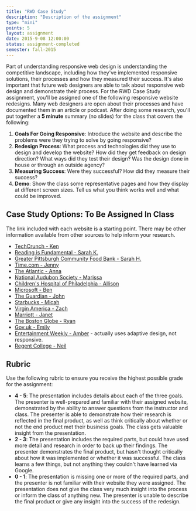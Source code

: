 ```yaml
---
title: "RWD Case Study"
description: "Description of the assignment"
type: "mini"
points: 5
layout: assignment
date: 2015-9-08 12:00:00
status: assignment-completed
semester: fall-2015
---
```


Part of understanding responsive web design is understanding the competitive landscape, including how they've implemented responsive solutions, their processes and how they measured their success. It's also important that future web designers are able to talk about responsive web design and demonstrate their process. For the RWD Case Study assignment, you'll be assigned one of the following responsive website redesigns.  Many web designers are open about their processes and have documented them in an article or podcast.  After doing some research, you'll put together a **5 minute** summary (no slides) for the class that covers the following:

1.  **Goals For Going Responsive**:  Introduce the website and describe the problems were they trying to solve by going responsive?  
2.  **Redesign Process**: What process and technologies did they use to design and develop the website?  How did they get feedback on design direction?  What ways did they test their design?  Was the design done in house or through an outside agency?
3.  **Measuring Success**:  Were they successful?  How did they measure their success?  
4.  **Demo**:  Show the class some representative pages and how they display at different screen sizes.  Tell us what you think works well and what could be improved.

## Case Study Options: To Be Assigned In Class

The link included with each website is a starting point.  There may be other information available from other sources to help inform your research.

* [TechCrunch - Ken](http://danielmall.com/articles/techcrunch-responsive-redesign/)
* [Reading is Fundamental - Sarah K.](http://danielmall.com/articles/rif-element-collages/)
* [Greater Pittsburgh Community Food Bank - Sarah H.](http://bradfrost.com/blog/post/greater-pittsburgh-community-food-bank-open-redesign/)
* [Time.com - Jenny](http://appendto.com/work/time-com-responsive-redesign/)
* [The Atlantic - Anna](http://responsivewebdesign.com/podcast/the-atlantic.html)
* [National Audubon Society - Marissa](http://muledesign.com/2015/02/birds)
* [Children's Hospital of Philadelphia - Allison](http://responsivewebdesign.com/podcast/chop.html)
* [Microsoft - Ben](http://paravelinc.com/work/microsoft/)
* [The Guardian - John](http://www.creativebloq.com/netmag/guardian-redesign-71412518)
* [Starbucks - Micah](http://responsivewebdesign.com/podcast/starbucks.html)
* [Virgin America - Zach](http://www.wired.com/2014/06/the-super-slick-ux-of-virgin-americas-new-booking-site/)
* [Marriott - Janet](http://responsivewebdesign.com/podcast/marriott.html)
* [The Boston Globe - Ryan](http://readwrite.com/2011/12/25/redux_how_the_boston_globe_pulled_off_html5_responsive_d)
* [Gov.uk - Emily](https://gds.blog.gov.uk/2012/11/02/designing-for-different-devices/)
* [Entertainment Weekly - Amber](http://bradfrost.com/blog/post/entertainment-weekly/) - actually uses adaptive design, not responsive.
* [Regent College - Neil](http://domain7.com/work/regent-college)

## Rubric

Use the following rubric to ensure you receive the highest possible grade for the assignment:

* **4 - 5**: The presentation includes details about each of the three goals.  The presenter is well-prepared and familiar with their assigned website, demonstrated by the ability to answer questions from the instructor and class.  The presenter is able to demonstrate how their research is reflected in the final product, as well as think critically about whether or not the end product met their business goals.  The class gets valuable insight from the presentation.
* **2 - 3**: The presentation includes the required parts, but could have used more detail and research in order to back up their findings.  The presenter demonstrates the final product, but hasn't thought critically about how it was implemented or whether it was successful.  The class learns a few things, but not anything they couldn't have learned via Google.
* **0 - 1**: The presentation is missing one or more of the required parts, and the presenter is not familiar with their website they were assigned.  The presentation does not give the class very much insight into the process or inform the class of anything new.  The presenter is unable to describe the final product or give any insight into the success of the redesign.
